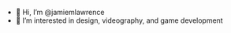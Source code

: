 - 👋 Hi, I’m @jamiemlawrence
- 👀 I’m interested in design, videography, and game development

<!---
jamiemlawrence/jamiemlawrence is a ✨ special ✨ repository because its `README.md` (this file) appears on your GitHub profile.
You can click the Preview link to take a look at your changes.
--->
